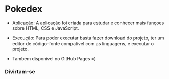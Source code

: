 # Pokedex

  * Aplicação: A aplicação foi criada para estudar e conhecer mais funçoes sobre HTML, CSS e JavaScript.
  
  * Execução: Para poder executar basta fazer download do projeto, ter um editor de código-fonte compativel com as linguagens, e executar o projeto.
  
  * Tambem disponivel no GitHub Pages =)
  
  <tr>
  
  
  <h3>Divirtam-se</h3>
